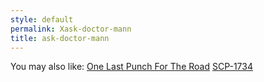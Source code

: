 ```yaml
---
style: default
permalink: Xask-doctor-mann
title: ask-doctor-mann
---
```

You may also like:
[One Last Punch For The Road](http://scp-wiki.net/one-last-punch-for-the-road)
[SCP-1734](http://scp-wiki.net/scp-1734)